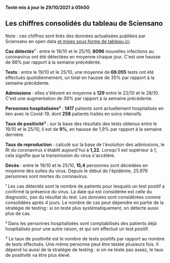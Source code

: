 <strong>Texte mis à jour le 29/10/2021 à 05h50</strong><h2>Les chiffres consolidés du tableau de Sciensano</h2><p>Note : ces chiffres sont tirés des données actualisées publiées par Sciensano en open data <a href='https://datastudio.google.com/embed/u/0/reporting/c14a5cfc-cab7-4812-848c-0369173148ab/page/ZwmOB_blank'>et mises sous forme de tableau ici</a>.<p><strong>Cas détectés¹</strong> : entre le 19/10 et le 25/10,<strong> 6096</strong> nouvelles infections au coronavirus ont été détectées en moyenne chaque jour. C'est une hausse de 68% par rapport à la semaine précédente.<p><strong>Tests</strong> : entre le 19/10 et le 25/10, une moyenne de<strong> 69.055</strong> tests ont été effectués quotidiennement, un total en hausse de 35% par rapport à la semaine précédente.<p><strong>Admissions</strong> : elles s'élèvent en moyenne à <strong> 129</strong> entre le 22/10 et le 28/10. C'est une augmentation de 39% par rapport à la semaine précédente.<p><strong>Personnes hospitalisées²</strong> : <strong>1417</strong> patients sont actuellement hospitalisés en lien avec le Covid-19, dont <strong>258</strong> patients traités en soins intensifs.<p><strong>Taux de positivité³</strong> : sur la base des résultats des tests obtenus entre le 19/10 et le 25/10, il est de <strong>9%</strong>, en hausse de 1,9% par rapport à la semaine dernière.<p><strong>Taux de reproduction</strong> : calculé sur la base de l'évolution des admissions, le Rt du coronavirus s'établit aujourd'hui à <strong>1,22</strong>. Lorsqu'il est supérieur à 1, cela signifie que la transmission du virus s'accélère.<p><strong>Décès</strong> : entre le 19/10 et le 25/10,<strong> 15,4</strong> personnes sont décédées en moyenne des suites du virus. Depuis le début de l'épidémie, 25.976 personnes sont mortes du coronavirus.<p>¹ Les cas détectés sont le nombre de patients pour lesquels un test positif a confirmé la présence du virus. La date qui est considérée est celle du diagnostic, pas du résultat du test. Les données sont considérées comme consolidées après 4 jours. Le nombre de cas peut dépendre en partie de la stratégie de testing : si on teste plus systématiquement, on détecte aussi plus de cas.<p>² Dans les personnes hospitalisées sont comptabilisés des patients déjà hospitalisés pour une autre raison, et qui ont effectué un test positif.<p>³ Le taux de positivité est le nombre de tests positifs par rapport au nombre de tests effectués. Une même personne peut être testée plusieurs fois. Il dépend lui aussi de la stratégie de testing : si on ne teste pas assez, le taux de positivité va être plus élevé.